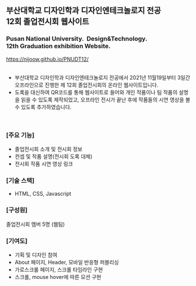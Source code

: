 ## 부산대학교 디자인학과 디자인엔테크놀로지 전공</br> 12회 졸업전시회 웹사이트
### Pusan National University.&nbsp;&nbsp;Design&Technology. </br>  12th Graduation exhibition Website.
https://nijoow.github.io/PNUDT12/ </br></br>
- 부산대학교 디자인학과 디자인엔테크놀로지 전공에서 2021년 11월19일부터 3일간 오프라인으로 진행한 제 12회 졸업전시회의 온라인 웹사이트입니다.</br>
- 도록을 대신하여 QR코드를 통해 웹사이트로 들어와 개인 작품이나 팀 작품의 설명을 읽을 수 있도록 제작되었고, 오프라인 전시가 끝난 후에 작품들의 시연 영상을 볼 수 있도록 추가하였습니다.
</br>

### [주요 기능]
- 졸업전시회 소개 및 전시회 정보
- 컨셉 및 작품 설명(전시회 도록 대체)
- 전시회 작품 시연 영상 링크

### [기술 스택]
- HTML, CSS, Javascript

### [구성원]
졸업전시회 멤버 5명 (웹팀)

### [기여도]
- 기획 및 디자인 참여
- About 페이지, Header, 모바일 반응형 퍼블리싱
- 가로스크롤 페이지, 스크롤 타임라인 구현
- 스크롤, mouse hover에 따른 모션 구현

